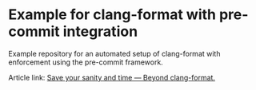 # Example for clang-format with pre-commit integration

Example repository for an automated setup of clang-format with enforcement using the pre-commit framework.

Article link: [Save your sanity and time — Beyond clang-format.](https://itnext.io/save-your-sanity-and-time-beyond-clang-format-2b929b9120b8)
